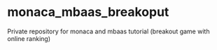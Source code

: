 # monaca_mbaas_breakoput
Private repository for monaca and mbaas tutorial (breakout game with online ranking)
